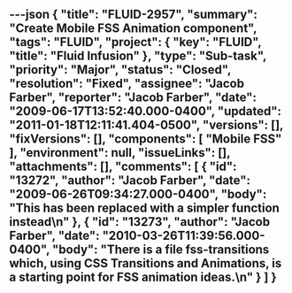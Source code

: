 ---json
{
  "title": "FLUID-2957",
  "summary": "Create Mobile FSS Animation component",
  "tags": "FLUID",
  "project": {
    "key": "FLUID",
    "title": "Fluid Infusion"
  },
  "type": "Sub-task",
  "priority": "Major",
  "status": "Closed",
  "resolution": "Fixed",
  "assignee": "Jacob Farber",
  "reporter": "Jacob Farber",
  "date": "2009-06-17T13:52:40.000-0400",
  "updated": "2011-01-18T12:11:41.404-0500",
  "versions": [],
  "fixVersions": [],
  "components": [
    "Mobile FSS"
  ],
  "environment": null,
  "issueLinks": [],
  "attachments": [],
  "comments": [
    {
      "id": "13272",
      "author": "Jacob Farber",
      "date": "2009-06-26T09:34:27.000-0400",
      "body": "This has been replaced with a simpler function instead\n"
    },
    {
      "id": "13273",
      "author": "Jacob Farber",
      "date": "2010-03-26T11:39:56.000-0400",
      "body": "There is a file fss-transitions which, using CSS Transitions and Animations, is a starting point for FSS animation ideas.\n"
    }
  ]
}
---

        